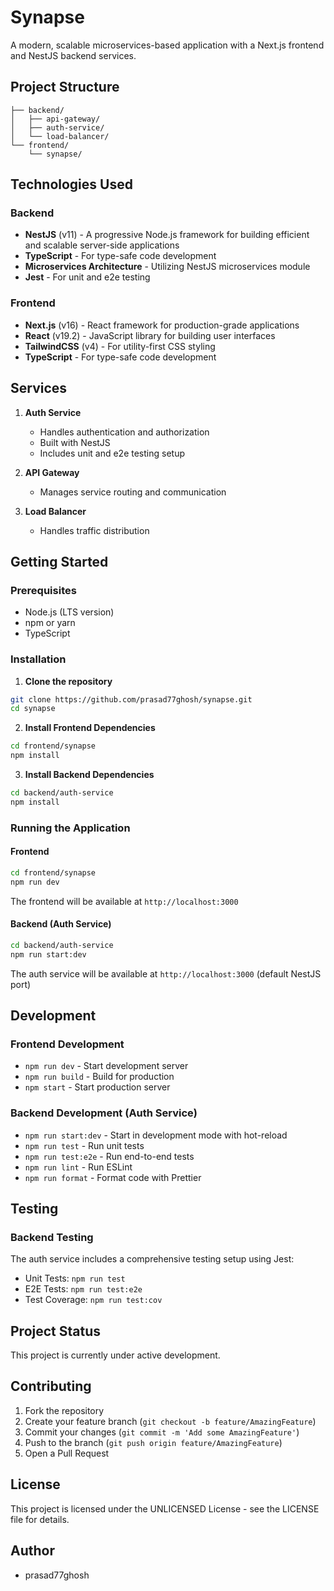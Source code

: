 # Synapse

A modern, scalable microservices-based application with a Next.js frontend and NestJS backend services.

## Project Structure

```
├── backend/
│   ├── api-gateway/
│   ├── auth-service/
│   └── load-balancer/
└── frontend/
    └── synapse/
```

## Technologies Used

### Backend
- **NestJS** (v11) - A progressive Node.js framework for building efficient and scalable server-side applications
- **TypeScript** - For type-safe code development
- **Microservices Architecture** - Utilizing NestJS microservices module
- **Jest** - For unit and e2e testing

### Frontend
- **Next.js** (v16) - React framework for production-grade applications
- **React** (v19.2) - JavaScript library for building user interfaces
- **TailwindCSS** (v4) - For utility-first CSS styling
- **TypeScript** - For type-safe code development

## Services

1. **Auth Service**
   - Handles authentication and authorization
   - Built with NestJS
   - Includes unit and e2e testing setup

2. **API Gateway**
   - Manages service routing and communication

3. **Load Balancer**
   - Handles traffic distribution

## Getting Started

### Prerequisites
- Node.js (LTS version)
- npm or yarn
- TypeScript

### Installation

1. **Clone the repository**
```bash
git clone https://github.com/prasad77ghosh/synapse.git
cd synapse
```

2. **Install Frontend Dependencies**
```bash
cd frontend/synapse
npm install
```

3. **Install Backend Dependencies**
```bash
cd backend/auth-service
npm install
```

### Running the Application

#### Frontend
```bash
cd frontend/synapse
npm run dev
```
The frontend will be available at `http://localhost:3000`

#### Backend (Auth Service)
```bash
cd backend/auth-service
npm run start:dev
```
The auth service will be available at `http://localhost:3000` (default NestJS port)

## Development

### Frontend Development
- `npm run dev` - Start development server
- `npm run build` - Build for production
- `npm start` - Start production server

### Backend Development (Auth Service)
- `npm run start:dev` - Start in development mode with hot-reload
- `npm run test` - Run unit tests
- `npm run test:e2e` - Run end-to-end tests
- `npm run lint` - Run ESLint
- `npm run format` - Format code with Prettier

## Testing

### Backend Testing
The auth service includes a comprehensive testing setup using Jest:
- Unit Tests: `npm run test`
- E2E Tests: `npm run test:e2e`
- Test Coverage: `npm run test:cov`

## Project Status
This project is currently under active development.

## Contributing
1. Fork the repository
2. Create your feature branch (`git checkout -b feature/AmazingFeature`)
3. Commit your changes (`git commit -m 'Add some AmazingFeature'`)
4. Push to the branch (`git push origin feature/AmazingFeature`)
5. Open a Pull Request

## License
This project is licensed under the UNLICENSED License - see the LICENSE file for details.

## Author
- prasad77ghosh
